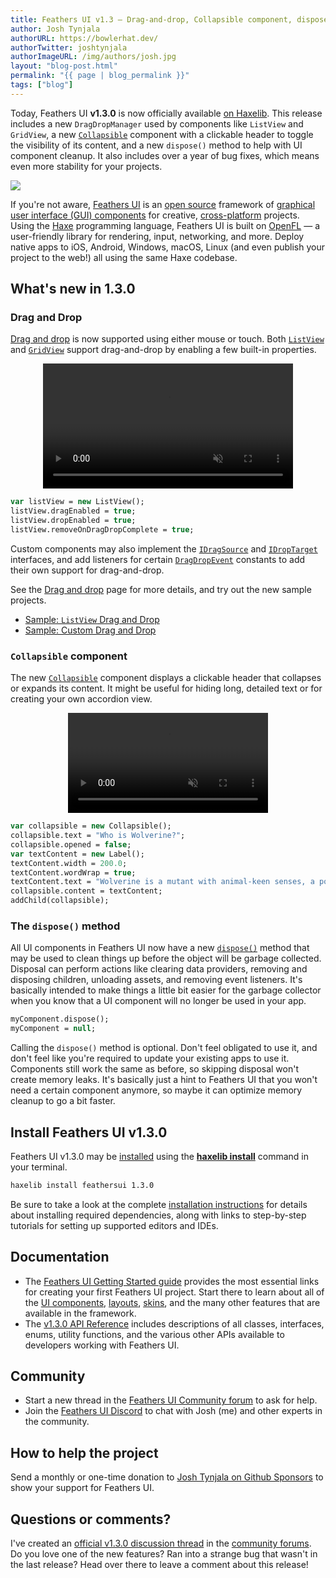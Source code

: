 ```yaml
---
title: Feathers UI v1.3 — Drag-and-drop, Collapsible component, dispose() method, and tons of bugs fixed
author: Josh Tynjala
authorURL: https://bowlerhat.dev/
authorTwitter: joshtynjala
authorImageURL: /img/authors/josh.jpg
layout: "blog-post.html"
permalink: "{{ page | blog_permalink }}"
tags: ["blog"]
---
```


Today, Feathers UI **v1.3.0** is now officially available [on Haxelib](https://lib.haxe.org/p/feathersui/1.3.0). This release includes a new `DragDropManager` used by components like `ListView` and `GridView`, a new [`Collapsible`](https://feathersui.com/learn/haxe-openfl/collapsible/) component with a clickable header to toggle the visibility of its content, and a new `dispose()` method to help with UI component cleanup. It also includes over a year of bug fixes, which means even more stability for your projects.

<img src="/blog/img/feathers-ui-1-3-0-update-release.png">

If you're not aware, [Feathers UI](https://feathersui.com/) is an [open source](https://github.com/feathersui/feathersui-openfl) framework of [graphical user interface (GUI) components](https://feathersui.com/learn/haxe-openfl/ui-components) for creative, [cross-platform](https://feathersui.com/cross-platform-guis/) projects. Using the [Haxe](https://haxe.org/) programming language, Feathers UI is built on [OpenFL](https://openfl.org/) — a user-friendly library for rendering, input, networking, and more. Deploy native apps to iOS, Android, Windows, macOS, Linux (and even publish your project to the web!) all using the same Haxe codebase.

## What's new in 1.3.0

### Drag and Drop

[Drag and drop](https://feathersui.com/learn/haxe-openfl/drag-and-drop) is now supported using either mouse or touch. Both [`ListView`](https://feathersui.com/learn/haxe-openfl/list-view) and [`GridView`](https://feathersui.com/learn/haxe-openfl/grid-view) support drag-and-drop by enabling a few built-in properties.

<div style="text-align:center;"><a href="https://feathersui.com/learn/haxe-openfl/drag-and-drop"><video src="/blog/img/drag-and-drop-v1-3-0.mp4" height="200" autoplay muted loop></video></a></div>

```haxe
var listView = new ListView();
listView.dragEnabled = true;
listView.dropEnabled = true;
listView.removeOnDragDropComplete = true;
```

Custom components may also implement the [`IDragSource`](https://api.feathersui.com/current/feathers/dragDrop/IDragSource.html) and [`IDropTarget`](https://api.feathersui.com/current/feathers/dragDrop/IDropTarget.html) interfaces, and add listeners for certain [`DragDropEvent`](https://api.feathersui.com/current/feathers/events/DragDropEvent.html) constants to add their own support for drag-and-drop.

See the [Drag and drop](https://feathersui.com/learn/haxe-openfl/drag-and-drop) page for more details, and try out the new sample projects.

- [Sample: `ListView` Drag and Drop](https://github.com/feathersui/feathersui-openfl/tree/v1.3.0/samples/list-view-drag-and-drop)
- [Sample: Custom Drag and Drop](https://github.com/feathersui/feathersui-openfl/tree/v1.3.0/samples/drag-and-drop)

### `Collapsible` component

The new [`Collapsible`](https://feathersui.com/learn/haxe-openfl/collapsible) component displays a clickable header that collapses or expands its content. It might be useful for hiding long, detailed text or for creating your own accordion view.

<div style="text-align:center;"><a href="https://feathersui.com/learn/haxe-openfl/collapsible"><video src="/blog/img/collapsible-v1-3-0.mp4" height="160" autoplay muted loop></video></a></div>

```haxe
var collapsible = new Collapsible();
collapsible.text = "Who is Wolverine?";
collapsible.opened = false;
var textContent = new Label();
textContent.width = 200.0;
textContent.wordWrap = true;
textContent.text = "Wolverine is a mutant with animal-keen senses, a powerful regenerative healing factor, an adamantium skeleton, prolonged lifespan, and retractable claws in each hand.";
collapsible.content = textContent;
addChild(collapsible);
```

### The `dispose()` method

All UI components in Feathers UI now have a new [`dispose()`](https://api.feathersui.com/current/feathers/core/IUIControl.html#dispose) method that may be used to clean things up before the object will be garbage collected. Disposal can perform actions like clearing data providers, removing and disposing children, unloading assets, and removing event listeners. It's basically intended to make things a little bit easier for the garbage collector when you know that a UI component will no longer be used in your app.

```haxe
myComponent.dispose();
myComponent = null;
```

Calling the `dispose()` method is optional. Don't feel obligated to use it, and don't feel like you're required to update your existing apps to use it. Components still work the same as before, so skipping disposal won't create memory leaks. It's basically just a hint to Feathers UI that you won't need a certain component anymore, so maybe it can optimize memory cleanup to go a bit faster.

## Install Feathers UI v1.3.0

Feathers UI v1.3.0 may be [installed](https://feathersui.com/learn/haxe-openfl/installation) using the [**haxelib install**](https://lib.haxe.org/documentation/using-haxelib/#install) command in your terminal.

```sh
haxelib install feathersui 1.3.0
```

Be sure to take a look at the complete [installation instructions](https://feathersui.com/learn/haxe-openfl/installation) for details about installing required dependencies, along with links to step-by-step tutorials for setting up supported editors and IDEs.

## Documentation

- The [Feathers UI Getting Started guide](https://feathersui.com/learn/haxe-openfl/getting-started) provides the most essential links for creating your first Feathers UI project. Start there to learn about all of the [UI components](https://feathersui.com/learn/haxe-openfl/ui-components), [layouts](https://feathersui.com/learn/haxe-openfl/layouts-and-containers/), [skins](https://feathersui.com/learn/haxe-openfl/shape-skins/), and the many other features that are available in the framework.
- The [v1.3.0 API Reference](https://api.feathersui.com/v1.3.0/) includes descriptions of all classes, interfaces, enums, utility functions, and the various other APIs available to developers working with Feathers UI.

## Community

- Start a new thread in the [Feathers UI Community forum](https://community.feathersui.com/) to ask for help.
- Join the [Feathers UI Discord](https://discord.feathersui.com/) to chat with Josh (me) and other experts in the community.

## How to help the project

Send a monthly or one-time donation to [Josh Tynjala on Github Sponsors](https://github.com/sponsors/joshtynjala) to show your support for Feathers UI.

## Questions or comments?

I've created an [official v1.3.0 discussion thread](https://community.feathersui.com/d/147-feathers-ui-v13-update-for-haxe-and-openfl) in the [community forums](https://community.feathersui.com/). Do you love one of the new features? Ran into a strange bug that wasn't in the last release? Head over there to leave a comment about this release!
